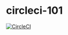 # circleci-101

[![CircleCI](https://circleci.com/gh/linerocks/circleci-101/tree/master.svg?style=svg)](https://circleci.com/gh/linerocks/circleci-101/tree/master)
